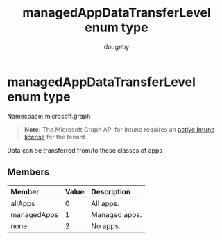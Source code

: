 ﻿---
title: "managedAppDataTransferLevel enum type"
description: "Data can be transferred from/to these classes of apps"
author: "dougeby"
localization_priority: Normal
ms.prod: "intune"
doc_type: enumPageType
---

# managedAppDataTransferLevel enum type

Namespace: microsoft.graph

> **Note:** The Microsoft Graph API for Intune requires an [active Intune license](https://go.microsoft.com/fwlink/?linkid=839381) for the tenant.

Data can be transferred from/to these classes of apps

## Members

| Member      | Value | Description   |
| :---------- | :---- | :------------ |
| allApps     | 0     | All apps.     |
| managedApps | 1     | Managed apps. |
| none        | 2     | No apps.      |
